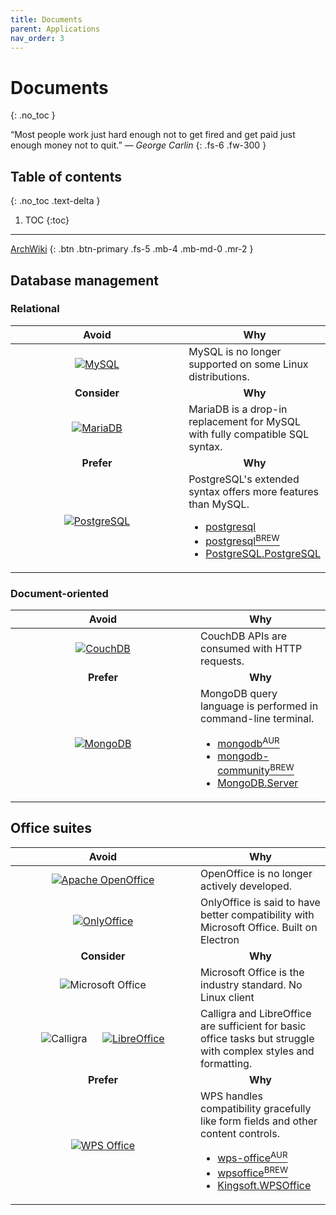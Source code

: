 ```yaml
---
title: Documents
parent: Applications
nav_order: 3
---
```


# Documents
{: .no_toc }

&ldquo;Most people work just hard enough not to get fired and get paid just
enough money not to quit.&rdquo;
&mdash; *George Carlin*
{: .fs-6 .fw-300 }

## Table of contents
{: .no_toc .text-delta }

1. TOC
{:toc}

---

[ArchWiki](https://wiki.archlinux.org/title/List_of_applications/Documents)
{: .btn .btn-primary .fs-5 .mb-4 .mb-md-0 .mr-2 }

## Database management

### Relational

<div class="code-example" markdown="1">
  <table>
    <thead>
      <tr>
        <th style="text-align: center; width: 280px;">Avoid</th>
        <th style="text-align: center;">Why</th>
      </tr>
    </thead>
    <tbody>
      <tr>
        <td style="text-align: center;">
          <a href="https://wiki.archlinux.org/title/MySQL">
            <img
              alt="MySQL"
              title="MySQL"
              src="../../../images/apps/documents_mysql.svg"/>
          </a>
        </td>
        <td style="text-align: left;">
          MySQL is no longer supported on some Linux distributions.
        </td>
      </tr>
      <tr>
        <td style="text-align: center;"><b>Consider</b></td>
        <td style="text-align: center;"><b>Why</b></td>
      </tr>
      <tr>
        <td style="text-align: center;">
          <a href="https://wiki.archlinux.org/title/MariaDB">
            <img
              alt="MariaDB"
              title="MariaDB"
              src="../../../images/apps/documents_mariadb.svg"/>
          </a>
        </td>
        <td style="text-align: left;">
          MariaDB is a drop-in replacement for MySQL with fully compatible SQL
          syntax.
        </td>
      </tr>
      <tr>
        <td style="text-align: center;"><b>Prefer</b></td>
        <td style="text-align: center;"><b>Why</b></td>
      </tr>
      <tr>
        <td style="text-align: center;">
          <a href="https://wiki.archlinux.org/title/PostgreSQL">
            <img
              alt="PostgreSQL"
              title="PostgreSQL"
              src="../../../images/apps/documents_postgresql.svg"/>
          </a>
        </td>
        <td style="text-align: left;">
          PostgreSQL's extended syntax offers more features than MySQL.
          <ul>
            <li>
              <a href="https://archlinux.org/packages/extra/x86_64/postgresql">
                postgresql
              </a>
            </li>
            <li>
              <a href="https://formulae.brew.sh/formula/postgresql@14">
                postgresql<sup>BREW</sup>
              </a>
            </li>
            <li>
              <a href="https://winget.run/pkg/PostgreSQL/PostgreSQL">
                PostgreSQL.PostgreSQL
              </a>
            </li>
          </ul>
        </td>
      </tr>
    </tbody>
  </table>
</div>

### Document-oriented

<div class="code-example" markdown="1">
  <table>
    <thead>
      <tr>
        <th style="text-align: center; width: 280px;">Avoid</th>
        <th style="text-align: center;">Why</th>
      </tr>
    </thead>
    <tbody>
      <tr>
        <td style="text-align: center;">
          <a href="https://wiki.archlinux.org/title/CouchDB">
            <img
              alt="CouchDB"
              title="CouchDB"
              src="../../../images/apps/documents_couchdb.svg"/>
          </a>
        </td>
        <td style="text-align: left;">
          CouchDB APIs are consumed with HTTP requests.
        </td>
      </tr>
      <tr>
        <td style="text-align: center;"><b>Prefer</b></td>
        <td style="text-align: center;"><b>Why</b></td>
      </tr>
      <tr>
        <td style="text-align: center;">
          <a href="https://wiki.archlinux.org/title/MongoDB">
            <img
              alt="MongoDB"
              title="MongoDB"
              src="../../../images/apps/documents_mongodb.svg"/>
          </a>
        </td>
        <td style="text-align: left;">
          MongoDB query language is performed in command-line terminal.
          <ul>
            <li>
              <a href="https://aur.archlinux.org/packages/mongodb">
                mongodb<sup>AUR</sup>
              </a>
            </li>
            <li>
              <a href="https://www.mongodb.com/docs/manual/tutorial/install-mongodb-on-os-x/">
                mongodb-community<sup>BREW</sup>
              </a>
            </li>
            <li>
              <a href="https://winget.run/pkg/MongoDB/Server">
                MongoDB.Server
              </a>
            </li>
          </ul>
        </td>
      </tr>
    </tbody>
  </table>
</div>

## Office suites

<div class="code-example" markdown="1">
  <table>
    <thead>
      <tr>
        <th style="text-align: center; width: 280px;">Avoid</th>
        <th style="text-align: center;">Why</th>
      </tr>
    </thead>
    <tbody>
      <tr>
        <td style="text-align: center;">
          <a href="https://wiki.archlinux.org/title/Apache_OpenOffice">
            <img
              alt="Apache OpenOffice"
              title="Apache OpenOffice"
              src="../../../images/apps/documents_apache_openoffice.svg"/>
          </a>
        </td>
        <td style="text-align: left;">
          OpenOffice is no longer actively developed.
        </td>
      </tr>
      <tr>
        <td style="text-align: center;">
          <a href="https://wiki.archlinux.org/title/Onlyoffice_Documentserver">
            <img
              alt="OnlyOffice"
              title="OnlyOffice"
              src="../../../images/apps/documents_onlyoffice.svg"/>
          </a>
        </td>
        <td style="text-align: left;">
          OnlyOffice is said to have better compatibility with Microsoft Office.
          <label class="label label-yellow">Built on Electron</label>
        </td>
      </tr>
      <tr>
        <td style="text-align: center;"><b>Consider</b></td>
        <td style="text-align: center;"><b>Why</b></td>
      </tr>
      <tr>
        <td style="text-align: center;">
          <img
            alt="Microsoft Office"
            title="Microsoft Office"
            src="../../../images/apps/documents_microsoft_office.svg"/>
        </td>
        <td style="text-align: left;">
          Microsoft Office is the industry standard.
          <label class="label label-red">No Linux client</label>
        </td>
      </tr>
      <tr>
        <td style="text-align: center;">
          <img
            alt="Calligra"
            title="Calligra"
            src="../../../images/apps/documents_calligra.svg"/>
          &emsp;
          <a href="https://wiki.archlinux.org/title/LibreOffice">
            <img
              alt="LibreOffice"
              title="LibreOffice"
              src="../../../images/apps/documents_libreoffice.svg"/>
          </a>
        </td>
        <td style="text-align: left;">
          Calligra and LibreOffice are sufficient for basic office tasks but
          struggle with complex styles and formatting.
        </td>
      </tr>
      <tr>
        <td style="text-align: center;"><b>Prefer</b></td>
        <td style="text-align: center;"><b>Why</b></td>
      </tr>
      <tr>
        <td style="text-align: center;">
          <a href="https://wiki.archlinux.org/title/WPS_Office">
            <img
              alt="WPS Office"
              title="WPS Office"
              src="../../../images/apps/documents_wps_office.svg"/>
          </a>
        </td>
        <td style="text-align: left;">
          WPS handles compatibility gracefully like form fields and other
          content controls.
          <ul>
            <li>
              <a href="https://aur.archlinux.org/packages/wps-office">
                wps-office<sup>AUR</sup>
              </a>
            </li>
            <li>
              <a href="https://formulae.brew.sh/cask/wpsoffice">
                wpsoffice<sup>BREW</sup>
              </a>
            </li>
            <li>
              <a href="https://winget.run/pkg/Kingsoft/WPSOffice">
                Kingsoft.WPSOffice
              </a>
            </li>
          </ul>
        </td>
      </tr>
    </tbody>
  </table>
</div>
